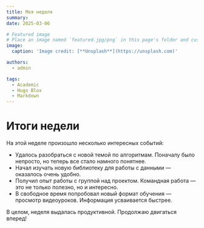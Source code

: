 ```yaml
---
title: Моя неделя
summary: 
date: 2025-03-06

# Featured image
# Place an image named `featured.jpg/png` in this page's folder and customize its options here.
image:
  caption: 'Image credit: [**Unsplash**](https://unsplash.com)'

authors:
  - admin

tags:
  - Academic
  - Hugo Blox
  - Markdown
---
```


# Итоги недели

На этой неделе произошло несколько интересных событий:

- Удалось разобраться с новой темой по алгоритмам. Поначалу было непросто, но теперь все стало намного понятнее.
- Начал изучать новую библиотеку для работы с данными — оказалось очень удобно.
- Получил опыт работы с группой над проектом. Командная работа — это не только полезно, но и интересно.
- В свободное время попробовал новый формат обучения — просмотр видеоуроков. Информация усваивается быстрее.

В целом, неделя выдалась продуктивной. Продолжаю двигаться вперед!
